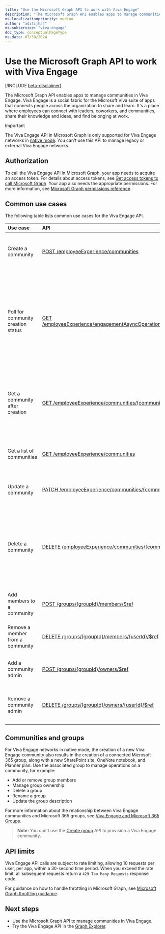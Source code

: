 ```yaml
---
title: "Use the Microsoft Graph API to work with Viva Engage"
description: "The Microsoft Graph API enables apps to manage communities in Viva Engage."
ms.localizationpriority: medium
author: "aditijha4"
ms.subservice: "viva-engage"
doc_type: conceptualPageType
ms.date: 07/30/2024
---
```


# Use the Microsoft Graph API to work with Viva Engage

[!INCLUDE [beta-disclaimer](../../includes/beta-disclaimer.md)]

The Microsoft Graph API enables apps to manage communities in Viva Engage. Viva Engage is a social fabric for the Microsoft Viva suite of apps that connects people across the organization to share and learn. It's a place where employees can connect with leaders, coworkers, and communities, share their knowledge and ideas, and find belonging at work. 

> [!IMPORTANT]
> The Viva Engage API in Microsoft Graph is only supported for Viva Engage networks in [native mode](/viva/engage/overview-native-mode). You can't use this API to manage legacy or external Viva Engage networks.

## Authorization

To call the Viva Engage API in Microsoft Graph, your app needs to acquire an access token. For details about access tokens, see [Get access tokens to call Microsoft Graph](/graph/auth/). Your app also needs the appropriate permissions. For more information, see [Microsoft Graph permissions reference](/graph/permissions-reference).

## Common use cases

The following table lists common use cases for the Viva Engage API.

| Use case | API | Notes |
|:-----------|:--------|:--------|
| Create a community | [POST /employeeExperience/communities](../api/employeeexperience-post-communities.md) | If successful, this method returns a `202 Accepted` response code that contains a link to an [engagementAsyncOperation](../resources/engagementasyncoperation.md) object. |
| Poll for community creation status | [GET /employeeExperience/engagementAsyncOperations/{engagementAsyncOperationId}](../api/engagementasyncoperation-get.md) | If successful, this method returns a `200 OK` response code and an [engagementAsyncOperation](../resources/engagementasyncoperation.md) object in the response body. Periodically check the status of the operation by making a GET request to this location; wait >30 seconds between checks. When the request completes successfully, the **status** indicates `succeeded` and the **resourceLocation** points to the created or modified resource. |
| Get a community after creation | [GET /employeeExperience/communities/{communityId}](../api/community-get.md) | If successful, this method returns a `200 OK` response code and a [community](../resources/community.md) object in the response body. The community object references the associated [Microsoft 365 group](../resources/group.md) ID that you can use for community membership and ownership management. |
| Get a list of communities | [GET /employeeExperience/communities](../api/employeeexperience-list-communities.md) | If successful, this method returns a `200 OK` response code and a collection of Viva Engage [community](../resources/community.md) objects in the response body.|
| Update a community | [PATCH /employeeExperience/communities/{communityId}](../api/community-update.md) | If successful, this method updates an existing Viva Engage [community](../resources/community.md) and returns a `204 No Content` response code. |
| Delete a community | [DELETE /employeeExperience/communities/{communityId}](../api/community-delete.md) | If successful, this method deletes a Viva Engage [community](../resources/community.md) along with all associated Microsoft 365 content, including the connected Microsoft 365 group, OneNote notebook, and Planner plans. For more information, see [What happens if I delete a Viva Engage community connected to Microsoft 365 groups](/viva/engage/engage-microsoft-365-groups#q-what-happens-if-i-delete-a-viva-engage-community-connected-to-microsoft-365-groups). |
| Add members to a community | [POST /groups/{groupId}/members/$ref](../api/group-post-members.md)  | When new members are added to a group, the associated membership of the community is automatically updated. |
| Remove a member from a community | [DELETE /groups/{groupId}/members/{userId}/$ref](../api/group-delete-members.md) | When a member is removed from a group, the associated membership of the community is automatically updated. |
| Add a community admin | [POST /groups/{groupId}/owners/$ref](../api/group-post-owners.md) | When a user is added as a group owner, they automatically become an admin of the associated community. |
| Remove a community admin | [DELETE /groups/{groupId}/owners/{userId}/$ref](../api/group-delete-owners.md) | When a group owner is removed, they stop being admin for the associated community. You can't remove the last owner ([user](../resources/user.md) object) of a group. | 

## Communities and groups

For Viva Engage networks in native mode, the creation of a new Viva Engage community also results in the creation of a connected Microsoft 365 group, along with a new SharePoint site, OneNote notebook, and Planner plan. Use the associated group to manage operations on a community, for example:

* Add or remove group members
* Manage group ownership
* Delete a group
* Rename a group
* Update the group description

For more information about the relationship between Viva Engage communities and Microsoft 365 groups, see [Viva Engage and Microsoft 365 Groups](/viva/engage/engage-microsoft-365-groups).

>**Note:** You can't use the [Create group](../api/group-post-groups.md) API to provision a Viva Engage community.

## API limits

Viva Engage API calls are subject to rate limiting, allowing 10 requests per user, per app, within a 30-second time period. When you exceed the rate limit, all subsequent requests return a `429 Too Many Requests` response code. 

For guidance on how to handle throttling in Microsoft Graph, see [Microsoft Graph throttling guidance](/graph/throttling).

## Next steps

- Use the Microsoft Graph API to manage communities in Viva Engage.
- Try the Viva Engage API in the [Graph Explorer](https://developer.microsoft.com/graph/graph-explorer).
